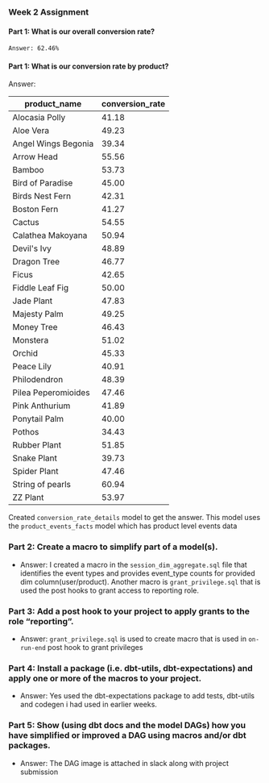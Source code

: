 ### Week 2 Assignment

#### Part 1: What is our overall conversion rate?
```
Answer: 62.46%
```
#### Part 1: What is our conversion rate by product?

Answer:

| product_name      | conversion_rate |
| ----------- | ----------- |
|Alocasia Polly|41.18|
|Aloe Vera|49.23|
|Angel Wings Begonia|39.34|
|Arrow Head|55.56|
|Bamboo|53.73|
|Bird of Paradise|45.00|
|Birds Nest Fern|42.31|
|Boston Fern|41.27|
|Cactus|54.55|
|Calathea Makoyana|50.94|
|Devil's Ivy|48.89|
|Dragon Tree|46.77|
|Ficus|42.65|
|Fiddle Leaf Fig|50.00|
|Jade Plant|47.83|
|Majesty Palm|49.25|
|Money Tree|46.43|
|Monstera|51.02|
|Orchid|45.33|
|Peace Lily|40.91|
|Philodendron|48.39|
|Pilea Peperomioides|47.46|
|Pink Anthurium|41.89|
|Ponytail Palm|40.00|
|Pothos|34.43|
|Rubber Plant|51.85|
|Snake Plant|39.73|
|Spider Plant|47.46|
|String of pearls|60.94|
|ZZ Plant|53.97|

Created `conversion_rate_details` model to get the answer. This model uses the `product_events_facts` model which has product level events data


### Part 2: Create a macro to simplify part of a model(s).

- Answer: I created a macro in the `session_dim_aggregate.sql` file that identifies the event types and provides event_type counts for provided dim column(user/product).  Another macro is `grant_privilege.sql` that is used the post hooks to grant access to reporting role.

### Part 3: Add a post hook to your project to apply grants to the role “reporting”.

- Answer: `grant_privilege.sql` is used to create macro that is used in `on-run-end` post hook to grant privileges

### Part 4: Install a package (i.e. dbt-utils, dbt-expectations) and apply one or more of the macros to your project.

- Answer: Yes used the dbt-expectations package to add tests, dbt-utils and codegen i had used in earlier weeks. 

### Part 5: Show (using dbt docs and the model DAGs) how you have simplified or improved a DAG using macros and/or dbt packages.

- Answer: The DAG image is attached in slack along with project submission